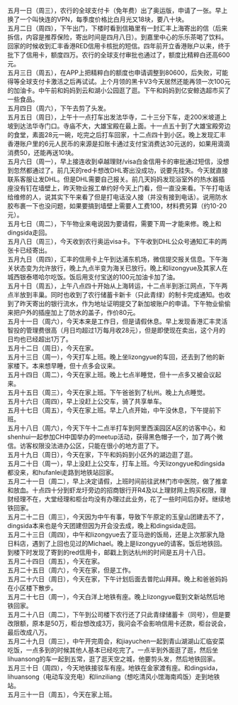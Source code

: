 五月一日（周三），农行的全球支付卡（免年费）出了奥运版，申请了一张。早上换了一个叫快连的VPN，每季度价格比白月光又18块，要八十块。</br>
五月二日（周四），下午出门，下楼时看到信箱里有一封汇丰上海寄出的信（后来拆信，内容是推荐保险，寄出时间是四月八日）。到嘉里中心的乐乐茶喝了饮料。回家的时候收到汇丰香港RED信用卡核批的短信。四年前开立香港账户以来，终于批下了信用卡，额度四万。农行的全球支付审批也通过了，额度比精粹白还高600元。</br>
五月三日（周五），在APP上把精粹白的额度也申请调整到80600，后失败，可能得等全球支付卡激活之后再试试。上个月领的黑卡V3今天居然还能再领一次100元的加油卡。中午前和妈妈到云和湖小公园逛了逛。下午和妈妈到亿安鲸选超市买了一些食品。</br>
五月四日（周六），下午去剪了头发。</br>
五月五日（周日），上午十一点打车出发法华寺，二十三分下车，走200米坡道上坡到达法华寺门口。寺庙不大，大雄宝殿在最上面。十一点五十到了大雄宝殿旁边的食堂，素面28元一碗，吃完之后打车回家，十二点四十到小区。晚上发现汇丰香港账户里的6元人民币的来源是扣账卡通过支付宝消费达30元送的，如果用滴滴消费50，还能再送10块。</br>
五月六日（周一），早上接连收到卓越理财/visa白金信用卡的审批通过短信，没想到忽然都通过了。前几天的red卡想改DHL寄出没成功，说要先挂失。今天就直接联系客服让发DHL。但是DHL需要自己报关。前几天妈妈发现浴室外的热水器插座没有钉在墙壁上，昨天物业报工单约好今天上门看，但一直没来看。下午打电话给维修的人，说其实下午来看了但是打电话没人接（并没有接到电话）。说用防水胶布裹一下也没问题，如果要搞到墙壁上需要人工费100，材料费另算（约10-20元）。</br>
五月七日（周二），下午物业来电说因为要请假，需要下周一才能来修。晚上和dingsida走回。</br>
五月八日（周三），今天收到农行奥运visa卡。下午收到DHL公众号通知汇丰的两张卡已经寄出。</br>
五月九日（周四），汇丰的信用卡上午到达浦东机场，微信提交报关信息。下午海关状态变为允许放行，晚上九点半变为海关已放行。晚上和lizongyue及其家人在城西银泰塔哈尔吃饭。饭后用支付宝送的100元加油卡加了油。</br>
五月十日（周五），上午八点四十开始从上海转运，十二点半到浙江网点，下午两点半放到丰巢。同时也收到了农行储蓄卡新卡（只此青绿）的制卡完成通知。也收到了昨天寄出的银行流水，作为地址证明提交了新加坡账户的申请。下午物业偷偷来把户外的插座加上了防水的盖子，作价80元。</br>
五月十一日（周六），今天本来是工作日，但是请假休息。早上发现香港汇丰灵活智投的管理费很高（月日均超过1万每月收28元），但是即使现在卖出，这个月的日均也已经超出1万了。</br>
五月十二日（周日），今天在家。</br>
五月十三日（周一），今天打车上班。晚上坐lizongyue的车回，还去到了他的新家楼下。本来想早睡，但十点多会议来。</br>
五月十四日（周二），今天在家上班。晚上七点半睡觉，但十一点多又被会议起来。</br>
五月十五日（周三），今天在家上班。下午爸爸到了杭州。晚上九点睡觉。</br>
五月十六日（周四），早上没赶上公交车，骑了共享单车。</br>
五月十七日（周五），今天在家上班。早上八点开始，中午没休息，下午提前下班。</br>
五月十八日（周六），今天下午十二点半打车到阿里西溪园区A区的访客中心，和shenhui一起参加CH中国举办的meetup活动，获得黑色帽子一个，加了两个微信。访客权限没法进办公区，只能在很小的地方逛了下。</br>
五月十九日（周日），今天在家，下午和妈妈到小区外的湖边逛了逛。</br>
五月二十日（周一），早上没赶上公交车，打车上班。今天lizongyue和dingsida都没来，和hufanlei走路到地铁站回家。</br>
五月二十一日（周二），早上决定请假，上班时间前往武林门市中医院，做了推拿和放血。十点四十分到虾龙圩旁边的招商银行开R4及以上理财网上购买权限，理财经理不在，大堂经理和柜台均没有办理过此业务，花了一些时间后办好。继续地铁回家。</br>
五月二十二日（周三），今天因为中午有事，导致下午原定的玉皇山团建去不了，dingsida本来也是今天团建但因为开会没去成，晚上和dingsida走回。</br>
五月二十三日（周四），中午和lizongyue去了亚马逊的饭局，还是上次那家九隐日料店，遇到了上回也见过的Michael。晚上是lizongyue的请客。饭后地铁回。到楼下时发现了寄到的red信用卡，邮戳上到达杭州的时间是五月十八日。</br>
五月二十四日（周五），今天在家。</br>
五月二十五日（周六），今天在家，但是工作。</br>
五月二十六日（周日），今天在家，下午计划后面去普陀山拜拜。晚上和爸爸妈妈在小区楼下散步。</br>
五月二十七日（周一），今天白洋上地铁有座。晚上lizongyue载到文新站然后地铁回家。</br>
五月二十八日（周二），下午到公司楼下农行还了只此青绿储蓄卡（同号），但是要改限额，原本是50万，柜台想改成3万，我问会不会影响信用卡还款，柜台说会，最后改成八万。</br>
五月二十九日（周三），中午开完周会，和jiayuchen一起到青山湖湖山汇临安菜吃饭，一点多到的时候其他人基本已经吃完了。一点半到外面逛了逛，然后坐lihuansong的车一起到五常，逛了逛天空之城，他要剪头发，然后地铁回家。</br>
五月三十日（周四），今天地铁接驳车有座。地铁在金家渡有座。和dingsida，lihuansong（电动车没充电）和linziliang（想吃清风小馆海南鸡饭）走到地铁站。</br>
五月三十一日（周五），今天在家上班。</br>
